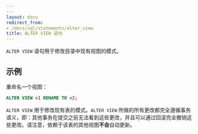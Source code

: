 ```yaml
---
---
layout: docu
redirect_from:
- /docs/sql/statements/alter_view
title: ALTER VIEW 语句
---
```


`ALTER VIEW` 语句用于修改目录中现有视图的模式。

## 示例

重命名一个视图：

```sql
ALTER VIEW v1 RENAME TO v2;
```

`ALTER VIEW` 用于修改现有表的模式。`ALTER VIEW` 所做的所有更改都完全遵循事务语义，即：其他事务在提交之前无法看到这些更改，并且可以通过回滚完全撤销这些更改。请注意，依赖于该表的其他视图**不会**自动更新。